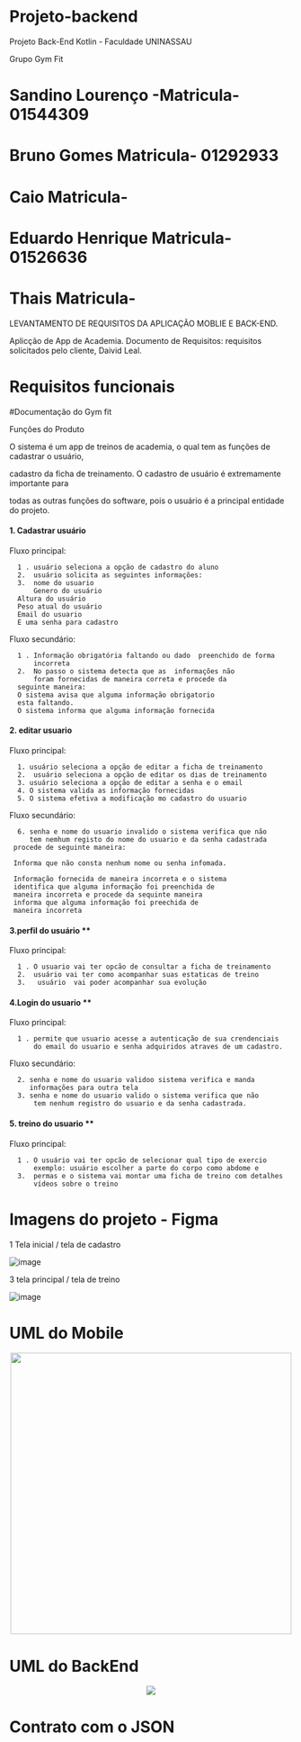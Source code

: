 # Projeto-backend
Projeto Back-End Kotlin - Faculdade UNINASSAU

Grupo Gym Fit

# Sandino Lourenço -Matricula- 01544309
# Bruno Gomes Matricula- 01292933
# Caio Matricula-
# Eduardo Henrique Matricula- 01526636          
# Thais Matricula-

LEVANTAMENTO DE REQUISITOS DA APLICAÇÃO MOBLIE E BACK-END.

Aplicção de App de Academia.
Documento de Requisitos: requisitos solicitados pelo cliente, Daivid Leal.

# Requisitos funcionais

#Documentação do Gym fit 


Funções do Produto 



O sistema é um app de treinos de academia, o qual tem as funções de cadastrar o usuário, 

cadastro da ficha de treinamento. O cadastro de usuário é extremamente importante para 

todas as outras funções do software, pois o usuário é a principal entidade do projeto. 








<h4>1. Cadastrar usuário </h4>


 Fluxo principal:


      1 . usuário seleciona a opção de cadastro do aluno
      2.  usuário solicita as seguintes informações:
      3.  nome do usuario
          Genero do usuário
	  Altura do usuário
	  Peso atual do usuário
	  Email do usuario
	  E uma senha para cadastro
    
      




Fluxo secundário:


      1 . Informação obrigatória faltando ou dado  preenchido de forma
          incorreta
      2.  No passo o sistema detecta que as  informações não
          foram fornecidas de maneira correta e procede da 
	  seguinte maneira:
	  O sistema avisa que alguma informação obrigatorio
	  esta faltando.
	  O sistema informa que alguma informação fornecida
	   
      
      
  
  



 <h4>2. editar usuario </h4>




<p>Fluxo principal:</p> 


      1. usuário seleciona a opção de editar a ficha de treinamento
      2.  usuário seleciona a opção de editar os dias de treinamento
      3. usuário seleciona a opção de editar a senha e o email
      4. O sistema valida as informação fornecidas 
      5. O sistema efetiva a modificação mo cadastro do usuario
      
    
      
      
      
  

<p>Fluxo secundário:</p> 

 
      6. senha e nome do usuario invalido o sistema verifica que não
         tem nemhum registo do nome do usuario e da senha cadastrada 
	 procede de seguinte maneira:
	 
	 Informa que não consta nenhum nome ou senha infomada.
	 
	 Informação fornecida de maneira incorreta e o sistema
	 identifica que alguma informação foi preenchida de
	 maneira incorreta e procede da sequinte maneira 
	 informa que alguma informação foi preechida de 
	 maneira incorreta
	   


 <h4>3.perfil do  usuário **</h4>

 <p>Fluxo principal:</p>


 
      1 . O usuario vai ter opcão de consultar a ficha de treinamento
      2.  usuário vai ter como acompanhar suas estaticas de treino
      3.   usuário  vai poder acompanhar sua evolução
      
   

  <h4>4.Login do  usuario **</h4>

  <p>Fluxo principal:</p>

  
  
      1 . permite que usuario acesse a autenticação de sua crendenciais
          do email do usuario e senha adquiridos atraves de um cadastro.
	  
	  
  


   <p>Fluxo secundário:</p> 


   
   
	  
      2. senha e nome do usuario validoo sistema verifica e manda 
         informações para outra tela
      3. senha e nome do usuario valido o sistema verifica que não
          tem nenhum registro do usuario e da senha cadastrada.
      
     
     
     
   
   
   
   <h4>5. treino do usuario **</h4>
   
   
  <p>Fluxo principal:</p> 
  
  
      

  
     
     
     
      1 . O usuário vai ter opcão de selecionar qual tipo de exercio
          exemplo: usuário escolher a parte do corpo como abdome e
      3.  permas e o sistema vai montar uma ficha de treino com detalhes
          vídeos sobre o treino
      
  







# Imagens do projeto - Figma
1 Tela inicial / tela de cadastro

 ![image](https://user-images.githubusercontent.com/105602423/232133876-48bf026e-e30c-4bd6-8e71-0cff9af750a1.png)

 3 tela principal / tela de treino 

 ![image](https://user-images.githubusercontent.com/105602423/232142735-867a4368-5b02-4932-a1b6-9561658625e7.png)
 







# UML do Mobile
<div align="center">
<img src="" width="500px"/>
</div>

# UML do BackEnd

<div align="center">
<img src=/>
</div>


# Contrato com o JSON


